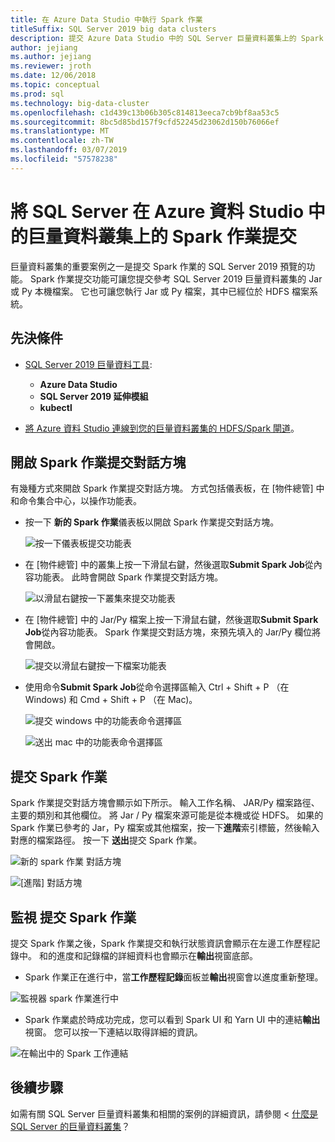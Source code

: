 ```yaml
---
title: 在 Azure Data Studio 中執行 Spark 作業
titleSuffix: SQL Server 2019 big data clusters
description: 提交 Azure Data Studio 中的 SQL Server 巨量資料叢集上的 Spark 作業。
author: jejiang
ms.author: jejiang
ms.reviewer: jroth
ms.date: 12/06/2018
ms.topic: conceptual
ms.prod: sql
ms.technology: big-data-cluster
ms.openlocfilehash: c1d439c13b06b305c814813eeca7cb9bf8aa53c5
ms.sourcegitcommit: 8bc5d85bd157f9cfd52245d23062d150b76066ef
ms.translationtype: MT
ms.contentlocale: zh-TW
ms.lasthandoff: 03/07/2019
ms.locfileid: "57578238"
---
```

# <a name="submit-spark-jobs-on-sql-server-big-data-clusters-in-azure-data-studio"></a>將 SQL Server 在 Azure 資料 Studio 中的巨量資料叢集上的 Spark 作業提交

巨量資料叢集的重要案例之一是提交 Spark 作業的 SQL Server 2019 預覽的功能。 Spark 作業提交功能可讓您提交參考 SQL Server 2019 巨量資料叢集的 Jar 或 Py 本機檔案。 它也可讓您執行 Jar 或 Py 檔案，其中已經位於 HDFS 檔案系統。 

## <a name="prerequisites"></a>先決條件

- [SQL Server 2019 巨量資料工具](deploy-big-data-tools.md):
   - **Azure Data Studio**
   - **SQL Server 2019 延伸模組**
   - **kubectl**

- [將 Azure 資料 Studio 連線到您的巨量資料叢集的 HDFS/Spark 閘道](connect-to-big-data-cluster.md)。

## <a name="open-spark-job-submission-dialog"></a>開啟 Spark 作業提交對話方塊
有幾種方式來開啟 Spark 作業提交對話方塊。 方式包括儀表板，在 [物件總管] 中和命令集合中心，以操作功能表。

+ 按一下 **新的 Spark 作業**儀表板以開啟 Spark 作業提交對話方塊。

    ![按一下儀表板提交功能表](./media/submit-spark-job/new-spark-job.png)
 
+ 在 [物件總管] 中的叢集上按一下滑鼠右鍵，然後選取**Submit Spark Job**從內容功能表。 此時會開啟 Spark 作業提交對話方塊。  
 
    ![以滑鼠右鍵按一下叢集來提交功能表](./media/submit-spark-job/submit-spark-job.png)

+ 在 [物件總管] 中的 Jar/Py 檔案上按一下滑鼠右鍵，然後選取**Submit Spark Job**從內容功能表。 Spark 作業提交對話方塊，來預先填入的 Jar/Py 欄位將會開啟。 
 
    ![提交以滑鼠右鍵按一下檔案功能表](./media/submit-spark-job/submit-spark-job-2.png)

+ 使用命令**Submit Spark Job**從命令選擇區輸入 Ctrl + Shift + P （在 Windows) 和 Cmd + Shift + P （在 Mac)。

    ![提交 windows 中的功能表命令選擇區](./media/submit-spark-job/submit-spark-job-3.png)

    ![送出 mac 中的功能表命令選擇區](./media/submit-spark-job/submit-spark-job-4.png)
  
 
## <a name="submit-spark-job"></a>提交 Spark 作業 
Spark 作業提交對話方塊會顯示如下所示。 輸入工作名稱、 JAR/Py 檔案路徑、 主要的類別和其他欄位。 將 Jar / Py 檔案來源可能是從本機或從 HDFS。 如果的 Spark 作業已參考的 Jar，Py 檔案或其他檔案，按一下**進階**索引標籤，然後輸入對應的檔案路徑。 按一下 **送出**提交 Spark 作業。
 
![新的 spark 作業 對話方塊](./media/submit-spark-job/submit-spark-job-section.png)

![[進階] 對話方塊](./media/submit-spark-job/submit-spark-job-section-1.png)

## <a name="monitor-spark-job-submission"></a>監視 提交 Spark 作業
提交 Spark 作業之後，Spark 作業提交和執行狀態資訊會顯示在左邊工作歷程記錄中。 和的進度和記錄檔的詳細資料也會顯示在**輸出**視窗底部。
+ Spark 作業正在進行中，當**工作歷程記錄**面板並**輸出**視窗會以進度重新整理。

![監視器 spark 作業進行中](./media/submit-spark-job/monitor-spark-job-submission.png)

+ Spark 作業處於時成功完成，您可以看到 Spark UI 和 Yarn UI 中的連結**輸出**視窗。 您可以按一下連結以取得詳細的資訊。

![在輸出中的 Spark 工作連結](./media/submit-spark-job/monitor-spark-job-submission-2.png)

## <a name="next-steps"></a>後續步驟
如需有關 SQL Server 巨量資料叢集和相關的案例的詳細資訊，請參閱 <<c0> [ 什麼是 SQL Server 的巨量資料叢集](big-data-cluster-overview.md)？

